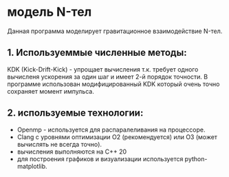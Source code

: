 # модель N-тел
Данная программа моделирует гравитационное взаимодействие N-тел.
## 1. Используеммые численные методы:
KDK (Kick-Drift-Kick) - упрощает вычисления т.к. требует одного вычисленя ускорения за один шаг и имеет 2-й порядок точности. В программе использован модифицированный KDK который очень точно сохраняет момент импульса.
## 2. используемые технологии:
  - Openmp - используется для распаралеливания на процессоре.
  - Clang с уровнями оптимизации O2 (рекомендуется) или O3 (может вычислять не всегда точно).
  - вычисления выполняются на C++ 20
  - для построения графиков и визуализации используется python-matplotlib.
